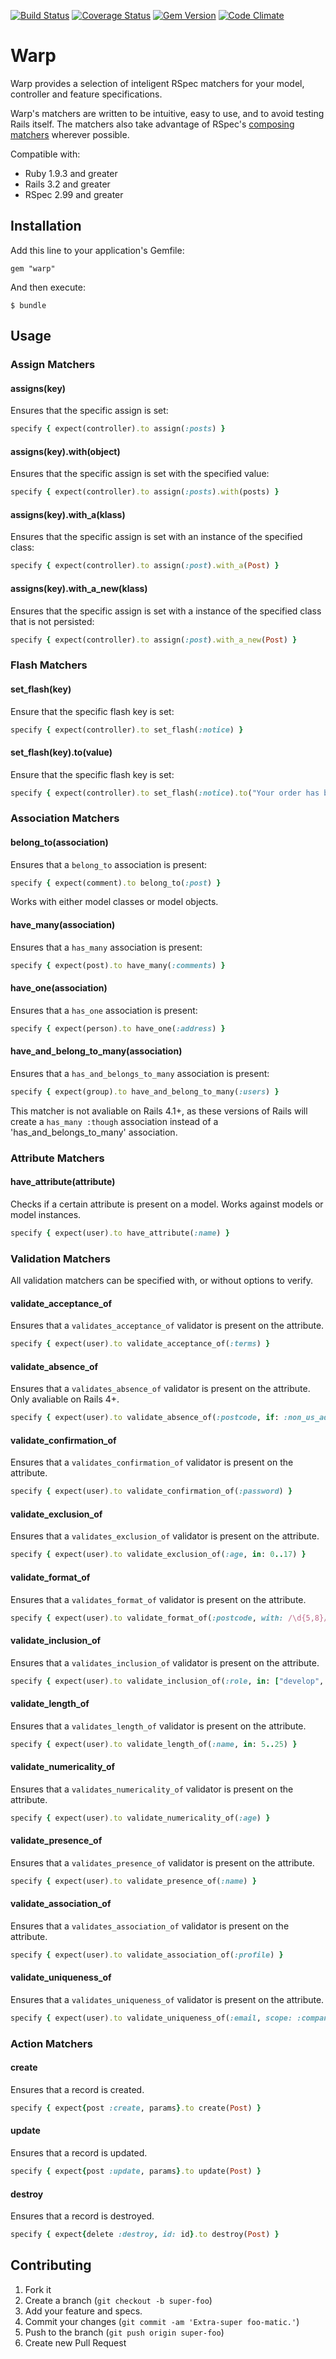 [![Build Status](https://img.shields.io/travis/thomasfedb/warp.svg?style=flat-square)](https://travis-ci.org/thomasfedb/warp)
[![Coverage Status](https://img.shields.io/coveralls/thomasfedb/warp.svg?style=flat-square)](https://coveralls.io/r/thomasfedb/warp?branch=master)
[![Gem Version](https://img.shields.io/gem/v/warp.svg?style=flat-square)](http://rubygems.org/gems/warp)
[![Code Climate](https://img.shields.io/codeclimate/github/thomasfedb/warp.svg?style=flat-square)](https://codeclimate.com/github/thomasfedb/warp)

# Warp

Warp provides a selection of inteligent RSpec matchers for your model, controller and feature specifications.

Warp's matchers are written to be intuitive, easy to use, and to avoid testing Rails itself. The matchers also take advantage of RSpec's [composing matchers](http://www.rubydoc.info/gems/rspec-expectations/frames#Composing_Matchers) wherever possible.

Compatible with:
- Ruby 1.9.3 and greater
- Rails 3.2 and greater
- RSpec 2.99 and greater

## Installation

Add this line to your application's Gemfile:

    gem "warp"

And then execute:

    $ bundle

## Usage

### Assign Matchers

#### assigns(key)

Ensures that the specific assign is set:

```ruby
specify { expect(controller).to assign(:posts) }
```

#### assigns(key).with(object)

Ensures that the specific assign is set with the specified value:

```ruby
specify { expect(controller).to assign(:posts).with(posts) }
```

#### assigns(key).with_a(klass)

Ensures that the specific assign is set with an instance of the specified class:

```ruby
specify { expect(controller).to assign(:post).with_a(Post) }
```

#### assigns(key).with_a_new(klass)

Ensures that the specific assign is set with a instance of the specified class that is not persisted:

```ruby
specify { expect(controller).to assign(:post).with_a_new(Post) }
```

### Flash Matchers

#### set_flash(key)

Ensure that the specific flash key is set:

```ruby
specify { expect(controller).to set_flash(:notice) }
```
#### set_flash(key).to(value)

Ensure that the specific flash key is set:

```ruby
specify { expect(controller).to set_flash(:notice).to("Your order has been processed.") }
```

### Association Matchers

#### belong_to(association)

Ensures that a `belong_to` association is present:

```ruby
specify { expect(comment).to belong_to(:post) }
```

Works with either model classes or model objects.

#### have_many(association)

Ensures that a `has_many` association is present:

```ruby
specify { expect(post).to have_many(:comments) }
```

#### have_one(association)

Ensures that a `has_one` association is present:

```ruby
specify { expect(person).to have_one(:address) }
```

#### have_and_belong_to_many(association)

Ensures that a `has_and_belongs_to_many` association is present:

```ruby
specify { expect(group).to have_and_belong_to_many(:users) }
```

This matcher is not avaliable on Rails 4.1+, as these versions of Rails will create a `has_many :though` association instead of a 'has_and_belongs_to_many' association.

### Attribute Matchers

#### have_attribute(attribute)

Checks if a certain attribute is present on a model. Works against models or model instances.

```ruby
specify { expect(user).to have_attribute(:name) }
```

### Validation Matchers

All validation matchers can be specified with, or without options to verify.

#### validate_acceptance_of

Ensures that a `validates_acceptance_of` validator is present on the attribute.

```ruby
specify { expect(user).to validate_acceptance_of(:terms) }
```

#### validate_absence_of

Ensures that a `validates_absence_of` validator is present on the attribute.
Only avaliable on Rails 4+.

```ruby
specify { expect(user).to validate_absence_of(:postcode, if: :non_us_address) }
```

#### validate_confirmation_of

Ensures that a `validates_confirmation_of` validator is present on the attribute.

```ruby
specify { expect(user).to validate_confirmation_of(:password) }
```

#### validate_exclusion_of

Ensures that a `validates_exclusion_of` validator is present on the attribute.

```ruby
specify { expect(user).to validate_exclusion_of(:age, in: 0..17) }
```

#### validate_format_of

Ensures that a `validates_format_of` validator is present on the attribute.

```ruby
specify { expect(user).to validate_format_of(:postcode, with: /\d{5,8}/) }
```

#### validate_inclusion_of

Ensures that a `validates_inclusion_of` validator is present on the attribute.

```ruby
specify { expect(user).to validate_inclusion_of(:role, in: ["develop", "design"]) }
```

#### validate_length_of

Ensures that a `validates_length_of` validator is present on the attribute.

```ruby
specify { expect(user).to validate_length_of(:name, in: 5..25) }
```

#### validate_numericality_of

Ensures that a `validates_numericality_of` validator is present on the attribute.

```ruby
specify { expect(user).to validate_numericality_of(:age) }
```

#### validate_presence_of

Ensures that a `validates_presence_of` validator is present on the attribute.

```ruby
specify { expect(user).to validate_presence_of(:name) }
```

#### validate_association_of

Ensures that a `validates_association_of` validator is present on the attribute.

```ruby
specify { expect(user).to validate_association_of(:profile) }
```

#### validate_uniqueness_of

Ensures that a `validates_uniqueness_of` validator is present on the attribute.

```ruby
specify { expect(user).to validate_uniqueness_of(:email, scope: :company) }
```

### Action Matchers

#### create

Ensures that a record is created.

```ruby
specify { expect{post :create, params}.to create(Post) }
```

#### update

Ensures that a record is updated.

```ruby
specify { expect{post :update, params}.to update(Post) }
```

#### destroy

Ensures that a record is destroyed.

```ruby
specify { expect{delete :destroy, id: id}.to destroy(Post) }
```

## Contributing

1. Fork it
2. Create a branch (`git checkout -b super-foo`)
3. Add your feature and specs.
4. Commit your changes (`git commit -am 'Extra-super foo-matic.'`)
5. Push to the branch (`git push origin super-foo`)
6. Create new Pull Request
